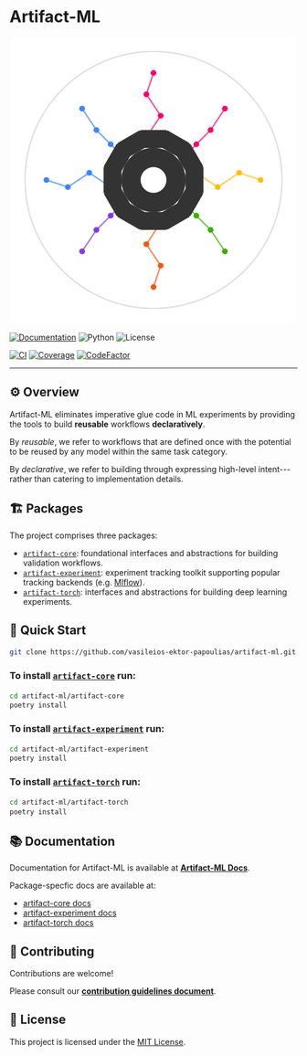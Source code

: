 # Artifact-ML

<p align="center">
  <img src="docs/assets/artifact_ml_logo.svg" width="500" alt="Artifact-ML Logo">
</p>

[![Documentation](https://img.shields.io/badge/docs-mkdocs-blue)](https://artifact-ml.readthedocs.io/en/latest/)
![Python](https://img.shields.io/badge/python-3.11+-blue.svg)
![License](https://img.shields.io/github/license/vasileios-ektor-papoulias/artifact-ml)

[![CI](https://img.shields.io/github/actions/workflow/status/vasileios-ektor-papoulias/artifact-ml/ci_push_main.yml?branch=main&label=CI)](https://github.com/vasileios-ektor-papoulias/artifact-ml/actions/workflows/ci_push_main.yml)
[![Coverage](https://codecov.io/gh/vasileios-ektor-papoulias/artifact-ml/branch/main/graph/badge.svg)](https://codecov.io/gh/vasileios-ektor-papoulias/artifact-ml/)
[![CodeFactor](https://www.codefactor.io/repository/github/vasileios-ektor-papoulias/artifact-ml/badge)](https://www.codefactor.io/repository/github/vasileios-ektor-papoulias/artifact-ml)



---

## ⚙️ Overview
Artifact-ML eliminates imperative glue code in ML experiments by providing the tools to build **reusable** workflows **declaratively**.

By *reusable*, we refer to workflows that are defined once with the potential to be reused by any model within the same task category.

By *declarative*, we refer to building through expressing high-level intent---rather than catering to implementation details.

## 🏗️ Packages

The project comprises three packages:

- [`artifact-core`](https://github.com/vasileios-ektor-papoulias/artifact-ml/tree/main/artifact-core): foundational interfaces and abstractions for building validation workflows.
- [`artifact-experiment`](https://github.com/vasileios-ektor-papoulias/artifact-ml/tree/main/artifact-experiment): experiment tracking toolkit supporting popular tracking backends (e.g. [Mlflow](https://mlflow.org/)).
- [`artifact-torch`](https://github.com/vasileios-ektor-papoulias/artifact-ml/tree/main/artifact-torch): interfaces and abstractions for building deep learning experiments.

## 🚀 Quick Start
```bash
git clone https://github.com/vasileios-ektor-papoulias/artifact-ml.git
```

### To install [`artifact-core`](https://github.com/vasileios-ektor-papoulias/artifact-ml/tree/main/artifact-core) run:

```bash
cd artifact-ml/artifact-core
poetry install
```

### To install [`artifact-experiment`](https://github.com/vasileios-ektor-papoulias/artifact-ml/tree/main/artifact-experiment) run:

```bash
cd artifact-ml/artifact-experiment
poetry install
```

### To install [`artifact-torch`](https://github.com/vasileios-ektor-papoulias/artifact-ml/tree/main/artifact-torch) run:

```bash
cd artifact-ml/artifact-torch
poetry install
```

## 📚 Documentation

Documentation for Artifact-ML is available at [**Artifact-ML Docs**](https://artifact-ml.readthedocs.io/en/latest/).

Package-specfic docs are available at:

- [artifact-core docs](https://artifact-ml.readthedocs.io/en/latest/artifact-core)
- [artifact-experiment docs](https://artifact-ml.readthedocs.io/en/latest/artifact-experiment)
- [artifact-torch docs](https://artifact-ml.readthedocs.io/en/latest/artifact-torch)


## 🤝 Contributing

Contributions are welcome!

Please consult our [**contribution guidelines document**](https://artifact-ml.readthedocs.io/en/latest/Development/contributing).


## 📄 License

This project is licensed under the [MIT License](https://img.shields.io/github/license/vasileios-ektor-papoulias/artifact-ml).